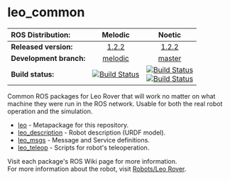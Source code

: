 # leo_common 

| ROS Distribution: | Melodic | Noetic |
|:---|:---:|:---:|
| **Released version:** | [1.2.2] | [1.2.2] |
| **Development branch:** | [melodic] | [master] |
| **Build status:** | [![Build Status](http://build.ros.org/job/Mdev__leo_common__ubuntu_bionic_amd64/badge/icon)](http://build.ros.org/job/Mdev__leo_common__ubuntu_bionic_amd64/) | [![Build Status](http://build.ros.org/job/Ndev__leo_common__ubuntu_focal_amd64/badge/icon)](http://build.ros.org/job/Ndev__leo_common__ubuntu_focal_amd64/) <br> [![Build Status](http://build.ros.org/job/Ndev_db__leo_common__debian_buster_amd64/badge/icon)](http://build.ros.org/job/Ndev_db__leo_common__debian_buster_amd64/)|

Common ROS packages for Leo Rover that will work no matter on what machine they were run in the ROS network. Usable for both the real robot operation and the simulation.

* [leo] - Metapackage for this repository.
* [leo_description] - Robot description (URDF model).
* [leo_msgs] - Message and Service definitions.
* [leo_teleop] - Scripts for robot's teleoperation.

Visit each package's ROS Wiki page for more information. \
For more information about the robot, visit [Robots/Leo Rover].

[leo]: http://wiki.ros.org/leo
[leo_description]: http://wiki.ros.org/leo_description
[leo_msgs]: http://wiki.ros.org/leo_msgs
[leo_teleop]: http://wiki.ros.org/leo_teleop
[Robots/Leo Rover]: http://wiki.ros.org/Robots/Leo%20Rover
[1.2.2]: https://github.com/LeoRover/leo_common/tree/1.2.2
[melodic]: https://github.com/LeoRover/leo_common/tree/melodic
[master]: https://github.com/LeoRover/leo_common/tree/master
